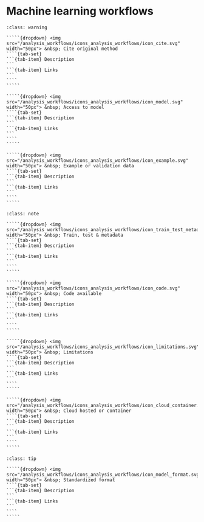 # Machine learning workflows

``````{admonition} Minimal
:class: warning

`````{dropdown} <img src="/analysis_workflows/icons_analysis_workflows/icon_cite.svg" width="50px"> &nbsp; Cite original method
````{tab-set}
```{tab-item} Description
```
```{tab-item} Links
```
````
````` 

`````{dropdown} <img src="/analysis_workflows/icons_analysis_workflows/icon_model.svg" width="50px"> &nbsp; Access to model
````{tab-set}
```{tab-item} Description
```
```{tab-item} Links
```
````
````` 

`````{dropdown} <img src="/analysis_workflows/icons_analysis_workflows/icon_example.svg" width="50px"> &nbsp; Example or validation data
````{tab-set}
```{tab-item} Description
```
```{tab-item} Links
```
````
````` 

``````

``````{admonition} Recommended (Pre-trained & novel models)
:class: note

`````{dropdown} <img src="/analysis_workflows/icons_analysis_workflows/icon_train_test_metadata.svg" width="50px"> &nbsp; Train, test & metadata
````{tab-set}
```{tab-item} Description
```
```{tab-item} Links
```
````
````` 

`````{dropdown} <img src="/analysis_workflows/icons_analysis_workflows/icon_code.svg" width="50px"> &nbsp; Code available
````{tab-set}
```{tab-item} Description
```
```{tab-item} Links
```
````
````` 

`````{dropdown} <img src="/analysis_workflows/icons_analysis_workflows/icon_limitations.svg" width="50px"> &nbsp; Limitations
````{tab-set}
```{tab-item} Description
```
```{tab-item} Links
```
````
````` 

`````{dropdown} <img src="/analysis_workflows/icons_analysis_workflows/icon_cloud_container.svg" width="50px"> &nbsp; Cloud hosted or container
````{tab-set}
```{tab-item} Description
```
```{tab-item} Links
```
````
````` 

``````

``````{admonition} Ideal (novel models)
:class: tip

`````{dropdown} <img src="/analysis_workflows/icons_analysis_workflows/icon_model_format.svg" width="50px"> &nbsp; Standardized format
````{tab-set}
```{tab-item} Description
```
```{tab-item} Links
```
````
````` 

``````

<!--Notes which will not be shown on the actual page-->